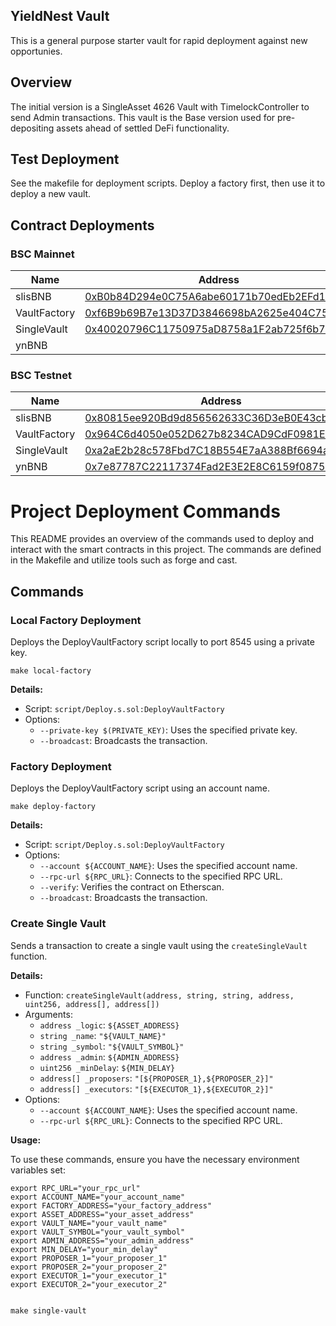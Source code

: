 ## YieldNest Vault

This is a general purpose starter vault for rapid deployment against new opportunies.

## Overview

The initial version is a SingleAsset 4626 Vault with TimelockController to send Admin transactions.
This vault is the Base version used for pre-depositing assets ahead of settled DeFi functionality.

## Test Deployment

See the makefile for deployment scripts. Deploy a factory first, then use it to deploy a new vault.


## Contract Deployments

### BSC Mainnet
| Name | Address |
|-----------------------|----------------------------------------------|
| slisBNB               | [0xB0b84D294e0C75A6abe60171b70edEb2EFd14A1B](https://bscscan.com/address/0xB0b84D294e0C75A6abe60171b70edEb2EFd14A1B)   |
| VaultFactory          | [0xf6B9b69B7e13D37D3846698bA2625e404C7586aF](https://testnet.bscscan.com/address/0xf6B9b69B7e13D37D3846698bA2625e404C7586aF)   |
| SingleVault           | [0x40020796C11750975aD8758a1F2ab725f6b72Db2](https://testnet.bscscan.com/address/0x40020796C11750975aD8758a1F2ab725f6b72Db2)   |
| ynBNB                 | [](https://testnet.bscscan.com/address/)   |

### BSC Testnet
| Name | Address |
|-----------------------|----------------------------------------------|
| slisBNB               | [0x80815ee920Bd9d856562633C36D3eB0E43cb15e2](https://testnet.bscscan.com/address/0x80815ee920bd9d856562633c36d3eb0e43cb15e2)   |
| VaultFactory          | [0x964C6d4050e052D627b8234CAD9CdF0981E40EB3](https://testnet.bscscan.com/address/0x964C6d4050e052D627b8234CAD9CdF0981E40EB3)   |
| SingleVault           | [0xa2aE2b28c578Fbd7C18B554E7aA388Bf6694a42c](https://testnet.bscscan.com/address/0xa2aE2b28c578Fbd7C18B554E7aA388Bf6694a42c)   |
| ynBNB                 | [0x7e87787C22117374Fad2E3E2E8C6159f0875F92e](https://testnet.bscscan.com/address/0x7e87787c22117374fad2e3e2e8c6159f0875f92e)   |


# Project Deployment Commands
This README provides an overview of the commands used to deploy and interact with the smart contracts in this project. The commands are defined in the Makefile and utilize tools such as forge and cast.

## Commands

### Local Factory Deployment
Deploys the DeployVaultFactory script locally to port 8545 using a private key.
```
make local-factory
```

**Details:**
* Script: `script/Deploy.s.sol:DeployVaultFactory`
* Options:
  + `--private-key $(PRIVATE_KEY)`: Uses the specified private key.
  + `--broadcast`: Broadcasts the transaction.

### Factory Deployment
Deploys the DeployVaultFactory script using an account name.
```
make deploy-factory
```
**Details:**
* Script: `script/Deploy.s.sol:DeployVaultFactory`
* Options:
	+ `--account ${ACCOUNT_NAME}`: Uses the specified account name.
	+ `--rpc-url ${RPC_URL}`: Connects to the specified RPC URL.
	+ `--verify`: Verifies the contract on Etherscan.
	+ `--broadcast`: Broadcasts the transaction.

### Create Single Vault
Sends a transaction to create a single vault using the `createSingleVault` function.

**Details:**

* Function: `createSingleVault(address, string, string, address, uint256, address[], address[])`
* Arguments:
	+ `address _logic`: `${ASSET_ADDRESS}`
	+ `string _name`: `"${VAULT_NAME}"`
	+ `string _symbol`: `"${VAULT_SYMBOL}"`
	+ `address _admin`: `${ADMIN_ADDRESS}`
	+ `uint256 _minDelay`: `${MIN_DELAY}`
	+ `address[] _proposers`: `"[${PROPOSER_1},${PROPOSER_2}]"`
	+ `address[] _executors`: `"[${EXECUTOR_1},${EXECUTOR_2}]"`
* Options:
	+ `--account ${ACCOUNT_NAME}`: Uses the specified account name.
	+ `--rpc-url ${RPC_URL}`: Connects to the specified RPC URL.

**Usage:**

To use these commands, ensure you have the necessary environment variables set:
```
export RPC_URL="your_rpc_url"
export ACCOUNT_NAME="your_account_name"
export FACTORY_ADDRESS="your_factory_address"
export ASSET_ADDRESS="your_asset_address"
export VAULT_NAME="your_vault_name"
export VAULT_SYMBOL="your_vault_symbol"
export ADMIN_ADDRESS="your_admin_address"
export MIN_DELAY="your_min_delay"
export PROPOSER_1="your_proposer_1"
export PROPOSER_2="your_proposer_2"
export EXECUTOR_1="your_executor_1"
export EXECUTOR_2="your_executor_2"


make single-vault
```

